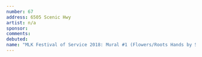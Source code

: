 ```yaml
---
number: 67
address: 6505 Scenic Hwy
artist: n/a
sponsor:
comments: 
debuted:
name: "MLK Festival of Service 2018: Mural #1 (Flowers/Roots Hands by Sydney McGraw and Runnels Class)"
---
```

